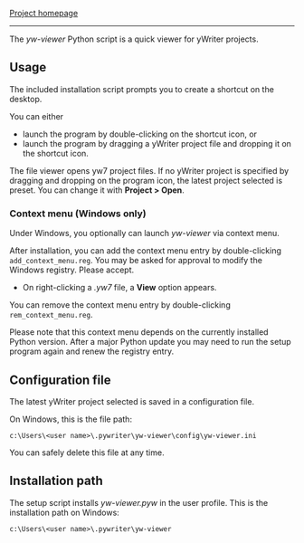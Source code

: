 [Project homepage](https://peter88213.github.io/yw-viewer)

--- 

The *yw-viewer* Python script is a quick viewer for yWriter projects.

## Usage

The included installation script prompts you to create a shortcut on the desktop. 

You can either

- launch the program by double-clicking on the shortcut icon, or
- launch the program by dragging a yWriter project file and dropping it on the shortcut icon.

The file viewer opens yw7 project files. If no yWriter project is specified by dragging and dropping on the program icon, the latest project selected is preset. You can change it with **Project > Open**.


### Context menu (Windows only)

Under Windows, you optionally can launch *yw-viewer* via context menu.

After installation, you can add the context menu entry by double-clicking  `add_context_menu.reg`. 
You may be asked for approval to modify the Windows registry. Please accept.

- On right-clicking a *.yw7* file, a **View** option appears.

You can remove the context menu entry by double-clicking  `rem_context_menu.reg`.

Please note that this context menu depends on the currently installed Python version. After a major Python update you may need to run the setup program again and renew the registry entry.


## Configuration file

The latest yWriter project selected is saved in a configuration file. 

On Windows, this is the file path: 

`c:\Users\<user name>\.pywriter\yw-viewer\config\yw-viewer.ini`

You can safely delete this file at any time.

## Installation path

The setup script installs *yw-viewer.pyw* in the user profile. This is the installation path on Windows: 

`c:\Users\<user name>\.pywriter\yw-viewer`

